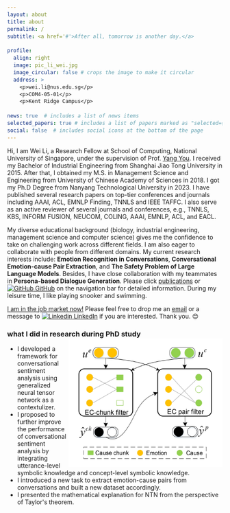 ```yaml
---
layout: about
title: about
permalink: /
subtitle: <a href='#'>After all, tomorrow is another day.</a>

profile:
  align: right
  image: pic_li_wei.jpg
  image_circular: false # crops the image to make it circular
  address: >
    <p>wei.li@nus.edu.sg</p>
    <p>COM4-05-01</p>
    <p>Kent Ridge Campus</p>

news: true  # includes a list of news items
selected_papers: true # includes a list of papers marked as "selected={true}"
social: false  # includes social icons at the bottom of the page
---
```


Hi, I am Wei Li, a Research Fellow at School of Computing, National University of Singapore, under the supervision of Prof. [Yang You](https://www.comp.nus.edu.sg/cs/people/youy/). I received my Bachelor of Industrial Engineering from Shanghai Jiao Tong University in 2015. After that, I obtained my M.S. in Management Science and Engineering from University of Chinese Academy of Sciences in 2018. I got my Ph.D Degree from Nanyang Technological University in 2023. I have published several research papers on top-tier conferences and journals including AAAI, ACL, EMNLP Finding, TNNLS and IEEE TAFFC. I also serve as an active reviewer of several journals and conferences, e.g., TNNLS, KBS, INFORM FUSION, NEUCOM, COLING, AAAI, EMNLP, ACL, and EACL.

My diverse educational background (biology, industrial engineering, management science and computer science) gives me the confidence to take on challenging work across different fields. I am also eager to collaborate with people from different domains. My current research interests include: **Emotion Recognition in Conversations**, **Conversational Emotion-cause Pair Extraction**, and **The Safety Problem of Large Language Models**. Besides, I have close collaboration with my teammates in **Persona-based Dialogue Generation**. Please click [publications](/publications/) or [![GitHub](https://i.stack.imgur.com/tskMh.png) GitHub](https://github.com/Maxwe11y) on the navigation bar for detailed information. During my leisure time, I like playing snooker and swimming.

<a href='#'>I am in the job market now!<a> Please feel free to drop me an [email](mailto:wei.li@nus.edu.sg) or a message to [![Linkedin](https://i.stack.imgur.com/gVE0j.png) LinkedIn](linkedin.com/in/maxwell-lee-299348240) if you are interested. Thank you. :blush:
  
### what I did in research during PhD study <img align="right" width="360" height="300" src="/assets/img/model_ECPEC.jpg"/>
  <ul>
    <li>I developed a framework for conversational sentiment analysis using generalized neural tensor network as a contextulizer.</li>
    <li>I proposed to further improve the performance of conversational sentiment analysis by integrating utterance-level symbolic knowledge and concept-level symbolic knowledge.</li>
    <li>I introduced a new task to extract emotion-cause pairs from conversations and built a new dataset accordingly.</li>
    <li>I presented the mathematical explanation for NTN from the perspective of Taylor's theorem.</li>
  </ul>
